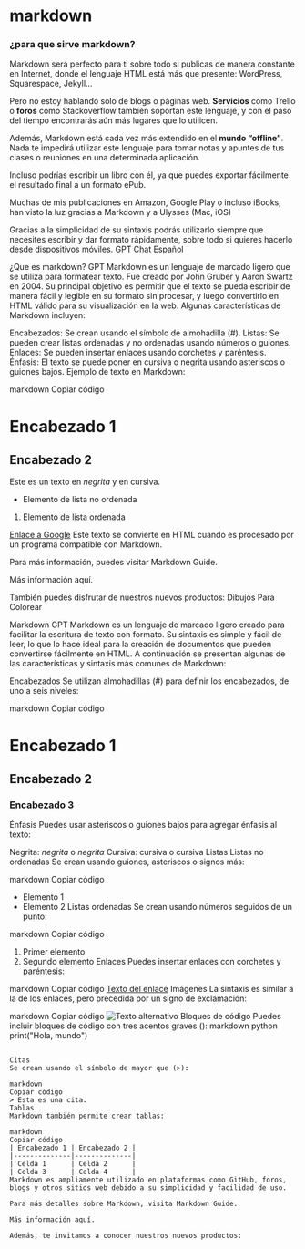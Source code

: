 # markdown
### ¿para que sirve markdown?
Markdown será perfecto para ti sobre todo si publicas de manera constante en Internet, donde el lenguaje HTML está más que presente: WordPress, Squarespace, Jekyll…

Pero no estoy hablando solo de blogs o páginas web.  **Servicios** como Trello o **foros** como Stackoverflow también soportan este lenguaje, y con el paso del tiempo encontrarás aún más lugares que lo utilicen.

Además, Markdown está cada vez más extendido en el **mundo “offline”**. Nada te impedirá utilizar este lenguaje para tomar notas y apuntes de tus clases o reuniones en una determinada aplicación.

Incluso podrías escribir un libro con él, ya que puedes exportar fácilmente el resultado final a un formato ePub.

Muchas de mis publicaciones en Amazon, Google Play o incluso iBooks, han visto la luz gracias a Markdown y a Ulysses (Mac, iOS)

Gracias a la simplicidad de su sintaxis podrás utilizarlo siempre que necesites escribir y dar formato rápidamente, sobre todo si quieres hacerlo desde dispositivos móviles.
GPT Chat Español

¿Que es markdown?
GPT
Markdown es un lenguaje de marcado ligero que se utiliza para formatear texto. Fue creado por John Gruber y Aaron Swartz en 2004. Su principal objetivo es permitir que el texto se pueda escribir de manera fácil y legible en su formato sin procesar, y luego convertirlo en HTML válido para su visualización en la web. Algunas características de Markdown incluyen:

Encabezados: Se crean usando el símbolo de almohadilla (#).
Listas: Se pueden crear listas ordenadas y no ordenadas usando números o guiones.
Enlaces: Se pueden insertar enlaces usando corchetes y paréntesis.
Énfasis: El texto se puede poner en cursiva o negrita usando asteriscos o guiones bajos.
Ejemplo de texto en Markdown:

markdown
Copiar código
# Encabezado 1
## Encabezado 2

Este es un texto en *negrita* y en cursiva.

- Elemento de lista no ordenada
1. Elemento de lista ordenada

[Enlace a Google](https://www.google.com)
Este texto se convierte en HTML cuando es procesado por un programa compatible con Markdown.

Para más información, puedes visitar Markdown Guide.

Más información aquí.

También puedes disfrutar de nuestros nuevos productos: Dibujos Para Colorear




Markdown 
GPT
Markdown es un lenguaje de marcado ligero creado para facilitar la escritura de texto con formato. Su sintaxis es simple y fácil de leer, lo que lo hace ideal para la creación de documentos que pueden convertirse fácilmente en HTML. A continuación se presentan algunas de las características y sintaxis más comunes de Markdown:

Encabezados
Se utilizan almohadillas (#) para definir los encabezados, de uno a seis niveles:

markdown
Copiar código
# Encabezado 1
## Encabezado 2
### Encabezado 3
Énfasis
Puedes usar asteriscos o guiones bajos para agregar énfasis al texto:

Negrita: *negrita* o _negrita_
Cursiva: cursiva o cursiva
Listas
Listas no ordenadas
Se crean usando guiones, asteriscos o signos más:

markdown
Copiar código
- Elemento 1
- Elemento 2
Listas ordenadas
Se crean usando números seguidos de un punto:

markdown
Copiar código
1. Primer elemento
2. Segundo elemento
Enlaces
Puedes insertar enlaces con corchetes y paréntesis:

markdown
Copiar código
[Texto del enlace](https://www.ejemplo.com)
Imágenes
La sintaxis es similar a la de los enlaces, pero precedida por un signo de exclamación:

markdown
Copiar código
![Texto alternativo](https://www.ejemplo.com/imagen.jpg)
Bloques de código
Puedes incluir bloques de código con tres acentos graves ():
markdown
python
print("Hola, mundo")

```

Citas
Se crean usando el símbolo de mayor que (>):

markdown
Copiar código
> Esta es una cita.
Tablas
Markdown también permite crear tablas:

markdown
Copiar código
| Encabezado 1 | Encabezado 2 |
|--------------|--------------|
| Celda 1      | Celda 2      |
| Celda 3      | Celda 4      |
Markdown es ampliamente utilizado en plataformas como GitHub, foros, blogs y otros sitios web debido a su simplicidad y facilidad de uso.

Para más detalles sobre Markdown, visita Markdown Guide.

Más información aquí.

Además, te invitamos a conocer nuestros nuevos productos:

